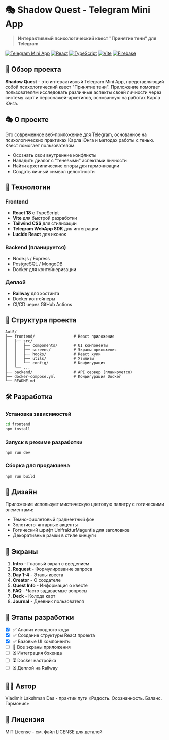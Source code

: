 # 🎭 Shadow Quest - Telegram Mini App

> **Интерактивный психологический квест "Принятие тени" для Telegram**

[![Telegram Mini App](https://img.shields.io/badge/Telegram-Mini%20App-blue.svg)](https://core.telegram.org/bots/webapps)
[![React](https://img.shields.io/badge/React-18.0+-blue.svg)](https://reactjs.org/)
[![TypeScript](https://img.shields.io/badge/TypeScript-5.0+-blue.svg)](https://www.typescriptlang.org/)
[![Vite](https://img.shields.io/badge/Vite-5.0+-yellow.svg)](https://vitejs.dev/)
[![Firebase](https://img.shields.io/badge/Firebase-10.0+-orange.svg)](https://firebase.google.com/)

## 🌟 Обзор проекта

**Shadow Quest** - это интерактивный Telegram Mini App, представляющий собой психологический квест "Принятие тени". Приложение помогает пользователям исследовать различные аспекты своей личности через систему карт и персонажей-архетипов, основанную на работах Карла Юнга.

## 🎭 О проекте

Это современное веб-приложение для Telegram, основанное на психологических практиках Карла Юнга и методах работы с тенью. Квест помогает пользователям:

- Осознать свои внутренние конфликты
- Наладить диалог с "теневыми" аспектами личности  
- Найти архетипические опоры для гармонизации
- Создать личный символ целостности

## 🚀 Технологии

### Frontend
- **React 18** с TypeScript
- **Vite** для быстрой разработки
- **Tailwind CSS** для стилизации
- **Telegram WebApp SDK** для интеграции
- **Lucide React** для иконок

### Backend (планируется)
- Node.js / Express
- PostgreSQL / MongoDB
- Docker для контейнеризации

### Деплой
- **Railway** для хостинга
- Docker контейнеры
- CI/CD через GitHub Actions

## 📁 Структура проекта

```
AotS/
├── frontend/                 # React приложение
│   ├── src/
│   │   ├── components/       # UI компоненты
│   │   ├── screens/          # Экраны приложения
│   │   ├── hooks/            # React хуки
│   │   ├── utils/            # Утилиты
│   │   └── config/           # Конфигурация
│   └── ...
├── backend/                  # API сервер (планируется)
├── docker-compose.yml        # Конфигурация Docker
└── README.md
```

## 🛠 Разработка

### Установка зависимостей
```bash
cd frontend
npm install
```

### Запуск в режиме разработки
```bash
npm run dev
```

### Сборка для продакшена
```bash
npm run build
```

## 🎨 Дизайн

Приложение использует мистическую цветовую палитру с готическими элементами:
- Темно-фиолетовый градиентный фон
- Золотисто-янтарные акценты
- Готический шрифт UnifrakturMaguntia для заголовков
- Декоративные рамки в стиле кинцуги

## 📱 Экраны

1. **Intro** - Главный экран с введением
2. **Request** - Формулирование запроса
3. **Day 1-4** - Этапы квеста
4. **Creator** - О создателе
5. **Quest Info** - Информация о квесте
6. **FAQ** - Часто задаваемые вопросы
7. **Deck** - Колода карт
8. **Journal** - Дневник пользователя

## 🔄 Этапы разработки

- [x] ✅ Анализ исходного кода
- [x] ✅ Создание структуры React проекта  
- [x] ✅ Базовые UI компоненты
- [ ] 🔄 Все экраны приложения
- [ ] ⏳ Интеграция бэкенда
- [ ] ⏳ Docker настройка
- [ ] ⏳ Деплой на Railway

## 👨‍💻 Автор

Vladimir Lakshman Das - практик пути «Радость. Осознанность. Баланс. Гармония»

## 📄 Лицензия

MIT License - см. файл LICENSE для деталей

